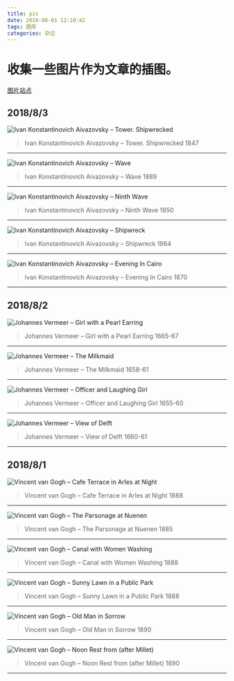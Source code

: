 ```yaml
---
title: pic
date: 2018-08-01 12:10:42
tags: 图库
categories: 杂记
---
```


# 收集一些图片作为文章的插图。

[图片站点](https://en.gallerix.ru/album/Vincent-Van-Gogh)

<!-- more -->

## 2018/8/3

![Ivan Konstantinovich Aivazovsky – Tower. Shipwrecked](pic/877090454.jpg)

> Ivan Konstantinovich Aivazovsky – Tower. Shipwrecked 1847

---

![Ivan Konstantinovich Aivazovsky – Wave](pic/596444702.jpg)

> Ivan Konstantinovich Aivazovsky – Wave 1889

---

![Ivan Konstantinovich Aivazovsky – Ninth Wave](pic/713080393.jpg)

> Ivan Konstantinovich Aivazovsky – Ninth Wave 1850

---

![Ivan Konstantinovich Aivazovsky – Shipwreck](pic/456066894.jpg)

> Ivan Konstantinovich Aivazovsky – Shipwreck 1864

---

![Ivan Konstantinovich Aivazovsky – Evening In Cairo](pic/2900977792.jpg)

> Ivan Konstantinovich Aivazovsky – Evening In Cairo 1870

---

## 2018/8/2

![Johannes Vermeer – Girl with a Pearl Earring](pic/3526.jpg)

> Johannes Vermeer – Girl with a Pearl Earring 1665-67

---

![Johannes Vermeer – The Milkmaid](pic/1012308194.jpg)

> Johannes Vermeer – The Milkmaid 1658-61

---

![Johannes Vermeer – Officer and Laughing Girl](pic/431359834.jpg)

> Johannes Vermeer – Officer and Laughing Girl 1655-60

---

![Johannes Vermeer – View of Delft](pic/1762221382.jpg)

> Johannes Vermeer – View of Delft 1660-61

---

## 2018/8/1

![Vincent van Gogh – Cafe Terrace in Arles at Night](pic/1959017488.jpg)

> Vincent van Gogh – Cafe Terrace in Arles at Night 1888

---

![Vincent van Gogh – The Parsonage at Nuenen](pic/1917180847.jpg)

> Vincent van Gogh – The Parsonage at Nuenen 1885

---

![Vincent van Gogh – Canal with Women Washing](pic/2048547518.jpg)

> Vincent van Gogh – Canal with Women Washing 1888

---

![Vincent van Gogh – Sunny Lawn in a Public Park](pic/898024871.jpg)

> Vincent van Gogh – Sunny Lawn in a Public Park 1888

---

![Vincent van Gogh – Old Man in Sorrow](pic/1132638050.jpg)

> Vincent van Gogh – Old Man in Sorrow 1890

---

![Vincent van Gogh – Noon Rest from (after Millet)](pic/1997264555.jpg)

> Vincent van Gogh – Noon Rest from (after Millet) 1890

---
